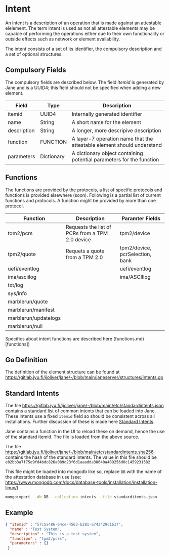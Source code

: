 # Intent

An intent is a description of an operation that is made against an attestable elelement. The term intent is used as not all attestable elements may be capable of performing the operations either due to their own functionality or outside effects such as network or element availability.

The intent consists of a set of its identifier, the compulsory description and a set of optional structures.


## Compulsory Fields

The compulsory fields are described below. The field *itemid* is generated by Jane and is a UUID4; this field should not be specified when adding a new element.

| Field | Type | Description |
| --- | --- | --- |
| itemid | UUID4 | Internally generated identifier |
| name | String | A short name for the element |
| description | String | A longer, more descripive description |
| function | FUNCTION | A layer-7 operation name that the attestable element should understand |
| parameters | Dictionary | A dictionary object containing potential parameters for the function |


## Functions

The functions are provided by the protocols, a list of specific protocols and functions is provided elsewhere (soon). Following is a partial list of current functions and protocols. A function might be provided by more than one protocol.

| Function | Description | Paramter Fields |
| --- | --- | --- |
| tom2/pcrs | Requests the list of PCRs from a TPM 2.0 device | tpm2/device |
| tpm2/quote | Requets a quote from a TPM 2.0 | tpm2/device, pcrSelection, bank |
| uefi/eventlog | | uefi/eventlog |
| ima/asciilog | | ima/ASCIIlog| 
| txt/log | | |
| sys/info | | |
| marblerun/quote | | | 
| marblerun/manifest | | |
| marblerun/updatelogs | | |
| marblerun/null | | |

Specifics about intent functions are described here (functions.md)[functions])

## Go Definition

The definition of the element structure can be found at https://gitlab.jyu.fi/ijoliver/jane/-/blob/main/janeserver/structures/intents.go

## Standard Intents

The file https://gitlab.jyu.fi/ijoliver/jane/-/blob/main/etc/standardintents.json contains a standard list of common intents that can be loaded into Jane. These intents use a fixed `itemid` field so should be consistent across all installations. Further discussion of these is made here [Standard Intents](standardintents.md).

Jane contains a function in the UI to reload these on demand, hence the use of the standard itemid. The file is loaded from the above source.

The file https://gitlab.jyu.fi/ijoliver/jane/-/blob/main/etc/standardintents.sha256 contains the hash of the standard intents. The value in this file should be `e02bb3a7f75e9fd4bdc826a089d23f6d1aaadda38640a409256d0c1459231582`

This file might be loaded into mongodb like so, replace `DB` with the name of the attestation database in use (see: https://www.mongodb.com/docs/database-tools/installation/installation-linux/)

```bash
mongoimport --db DB --collection intents --file standarditents.json
```

## Example

```json
{ "itemid" : "57c5a486-64ce-4563-b281-a743429c1617", 
  "name" : "Test System", 
  "description" : "This is a test system", 
  "function" : "tpm2/pcrs",
  "parameters" : {}
 }
```
